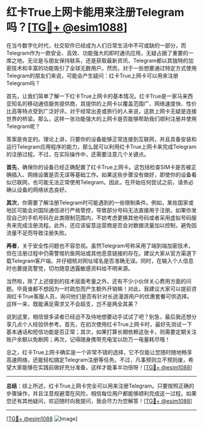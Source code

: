 # 红卡True上网卡能用来注册Telegram吗？[[TG💪+ @esim1088](https://t.me/s/esim1088)]

在当今数字化时代，社交软件已经成为人们日常生活中不可或缺的一部分，而Telegram作为一款安全、高效、功能强大的即时通讯应用，无疑占据了重要的一席之地。无论是与朋友保持联系，还是获取最新资讯，Telegram都以其独特的加密技术和丰富的功能吸引了全球无数用户。然而，对于一些想要通过特定方式使用Telegram的朋友们来说，可能会产生疑问：红卡True上网卡可以用来注册Telegram吗？

首先，让我们简单了解一下红卡True上网卡的基本情况。红卡True是一家马来西亚知名的移动通信服务提供商，其提供的上网卡以覆盖范围广、网络速度快、性价比高等特点受到广泛好评。对于经常出差或旅行的人来说，这款上网卡无疑是连接世界的桥梁。那么，这样一张功能强大的上网卡是否能够帮助我们顺利注册并使用Telegram呢？

答案是肯定的。理论上讲，只要你的设备能够正常连接到互联网，并且具备安装和运行Telegram应用程序的能力，那么就可以利用红卡True上网卡来完成Telegram的注册过程。不过，在实际操作中，还需要注意几个关键点。

**首先**，确保你的设备已经正确配置了红卡True上网卡。这包括检查SIM卡是否被正确插入、网络设置是否无误等基础工作。如果这些步骤没有做好，即使你的设备看似已联网，也可能无法正常使用Telegram。因此，在开始任何尝试之前，请务必确认设备的网络状态良好。

**其次**，你需要了解注册Telegram时可能遇到的一些限制条件。例如，某些国家或地区可能会对国际通信进行严格管控，导致部分号码无法直接用于注册。如果你发现自己的手机号码在此类限制范围内，不妨考虑更换其他号码或者采用虚拟号码服务来完成注册流程。此外，还应该留意运营商是否会对数据流量加以控制，避免因流量不足而导致注册失败。

**再者**，关于安全性问题也不容忽视。虽然Telegram号称采用了端到端加密技术，但在注册过程中仍需警惕钓鱼网站或其他恶意链接的存在。建议大家从官方渠道下载Telegram客户端，并仔细核对网址域名是否准确无误。同时，在输入个人信息时也要提高警觉，切勿随意透露敏感资料给不明来源。

当然啦，除了上述提到的技术层面考量之外，还有不少小伙伴关心费用方面的问题。毕竟谁都不想因为一时疏忽而产生额外开销嘛！对此，我建议大家可以提前咨询红卡True客服人员，询问他们是否有针对长途漫游用户的优惠套餐可供选择。这样一来，既能满足需求又不会超支，岂不是两全其美？

说到这里，相信很多读者已经迫不及待地想要动手试试了吧？别急，最后我还想分享几点个人经验供参考。首先，在初次使用红卡True上网卡时，最好先测试一下基本通话和短信功能是否正常；其次，如果打算长期依赖这张卡，则需要定期关注账户余额以免断网；再次，记得随身携带充电宝以防万一电量耗尽哦！

总之，红卡True上网卡确实是一个非常不错的选择，它不仅能让您随时随地畅享高速网络，还能轻松搞定Telegram注册等任务。不过，凡事预则立不预则废，希望大家能够在实践前做好充分准备，这样才能事半功倍呀！[[TG💪+ @esim1088](https://t.me/s/esim1088)]

---

**总结**：综上所述，红卡True上网卡完全可以用来注册Telegram。只要按照正确的步骤操作，并且注意规避潜在风险，相信每位用户都能够顺利完成这一过程。如果您还有其他疑问，欢迎随时向我提问，我会尽力为您解答！[[TG💪+ @esim1088](https://t.me/s/esim1088)] 

---

[[TG💪+ @esim1088](https://t.me/s/esim1088) ![Image](https://i.postimg.cc/4NQfJmqS/Snipaste-2025-05-13-00-14-12.png)]